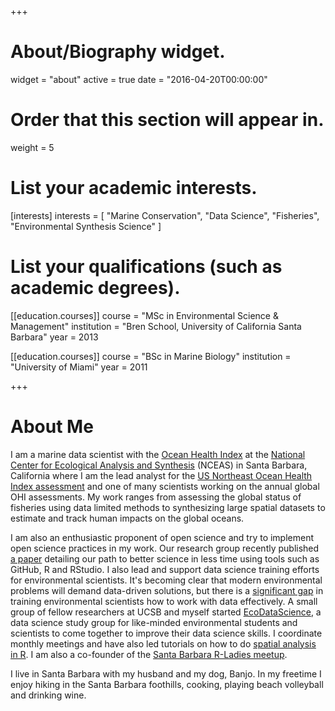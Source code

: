 +++
# About/Biography widget.
widget = "about"
active = true
date = "2016-04-20T00:00:00"

# Order that this section will appear in.
weight = 5

# List your academic interests.
[interests]
  interests = [
    "Marine Conservation",
    "Data Science",
    "Fisheries",
    "Environmental Synthesis Science"
  ]

# List your qualifications (such as academic degrees).
[[education.courses]]
  course = "MSc in Environmental Science & Management"
  institution = "Bren School, University of California Santa Barbara"
  year = 2013

[[education.courses]]
  course = "BSc in Marine Biology"
  institution = "University of Miami"
  year = 2011

+++

# About Me

I am a marine data scientist with the [Ocean Health Index](http://ohi-science.org/) at the [National Center for Ecological Analysis and Synthesis](https://www.nceas.ucsb.edu/) (NCEAS) in Santa Barbara, California where I am the lead analyst for the [US Northeast Ocean Health Index assessment](http://ohi-northeast.weebly.com/) and one of many scientists working on the annual global OHI assessments. My work ranges from assessing the global status of fisheries using data limited methods to synthesizing large spatial datasets to estimate and track human impacts on the global oceans. 

I am also an enthusiastic proponent of open science and try to implement open science practices in my work. Our research group recently published [a paper](https://www.nature.com/articles/s41559-017-0160) detailing our path to better science in less time using tools such as GitHub, R and RStudio.
I also lead and support data science training efforts for environmental scientists. It's becoming clear that modern environmental problems will demand data-driven solutions, but there is a [significant gap](https://academic.oup.com/bioscience/article-lookup/doi/10.1093/biosci/bix025#80702600) in training environmental scientists how to work with data effectively. A small group of fellow researchers at UCSB and myself started [EcoDataScience](http://eco-data-science.github.io/), a data science study group for like-minded environmental students and scientists to come together to improve their data science skills. I coordinate monthly meetings and have also led tutorials on how to do [spatial analysis in R](http://jafflerbach.github.io/spatial-analysis-R/). I am also a co-founder of the [Santa Barbara R-Ladies meetup](https://www.meetup.com/rladies-santa-barbara/).

I live in Santa Barbara with my husband and my dog, Banjo. In my freetime I enjoy hiking in the Santa Barbara foothills, cooking, playing beach volleyball and drinking wine.


